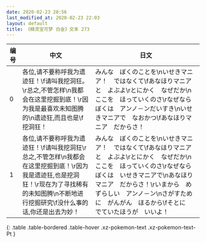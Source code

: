 ```yaml
---
date: 2020-02-23 20:56
last_modified_at: 2020-02-23 22:03
layout: default
title: 《精灵宝可梦 白金》文本 273
---
```

| 编号 | 中文 | 日文 |
| ---- | ---- | ---- |
| 0 | 各位,请不要称呼我为遗迹狂！\f请叫我挖洞狂。\r总之,不管怎样\n我都会在这里挖掘到底！\r因为我是最喜欢未知图腾的\n遗迹狂,而且也是\f挖洞狂！ | みんな　ぼくのことを\nいせきマニア！　ではなくて\fあなほりマニアと　よぶよ\rとにかく　なぜだか\nここを　ほっていくのさ\rなぜなら　ぼくは　アンノ－ンだいすき\nいせきマニアで　なおかつ\fあなほりマニア　だからさ！ |
| 1 | 各位,请不要称呼我为遗迹狂！\f请叫我挖洞狂\r总之,不管怎样\n我都会在这里挖掘到底！\r因为我是遗迹狂,也是挖洞狂！\r现在为了寻找稀有的未知图腾\n不断地进行挖掘研究\f没什么事的话,你还是出去为妙！ | みんな　ぼくのことを\nいせきマニア！　ではなくて\fあなほりマニアと　よぶよ\rとにかく　なぜだか\nここを　ほっていくのさ\rなぜなら　ぼくは　いせきマニアで\nあなほりマニア　だからさ！\rいまから　めずらしい　アンノ－ン\nさがすために　がんがん　ほるから\fそとに　でていたほうが　いいよ！ |
{: .table .table-bordered .table-hover .xz-pokemon-text .xz-pokemon-text-Pt }